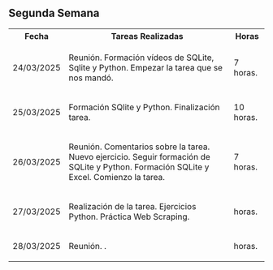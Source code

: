 <!DOCTYPE html>
<html lang="sp">
<head>
    <meta charset="UTF-8">
    <meta name="viewport" content="width=device-width, initial-scale=1.0">
</head>
<body>
    <section name="segunda_semana">
        <h2 class="Title">Segunda Semana</h2>
      <table>
        <th class="name">Fecha</th>
        <th clasS="name">Tareas Realizadas</th>
        <th clasS="name">Horas</th>
        <tr>
            <td class="dates">24/03/2025</td>
            <td class="text">
                <p>Reunión. Formación vídeos de SQLite, Sqlite y Python. Empezar la tarea que se nos mandó.</p>
            </td>
            <td class="total_time">
                <p> 7 horas.</p>
            </td>
        </tr>
        <tr>
            <td class="dates">25/03/2025</td>
            <td class="text">
                <p>Formación SQlite y Python. Finalización tarea.</p>
            </td>
        </td>
        <td class="total_time">
            <p> 10 horas.</p>
        </td>
        </tr>
        <tr>
            <td class="dates">26/03/2025</td>
            <td class="text">
                <p>Reunión. Comentarios sobre la tarea. Nuevo ejercicio. Seguir formación de SQLite y Python. Formación SQLite y Excel. Comienzo la tarea.</p>
            </td>
        </td>
        <td class="total_time">
            <p> 7 horas.</p>
        </td>
        </tr>
        <tr>
            <td class="dates">27/03/2025</td>
            <td class="text">
                <p>Realización de la tarea. Ejercicios Python. Práctica Web Scraping.</p>
            </td>
        </td>
        <td class="total_time">
            <p>  horas.</p>
        </td>
        </tr>
        <tr>
            <td class="dates">28/03/2025</td>
            <td class="text">
                <p>Reunión. .</p>
            </td>
        <td class="total_time">
            <p> horas.</p>
        </td>
        </tr>
